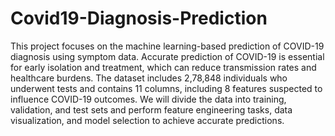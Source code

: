 # Covid19-Diagnosis-Prediction

This project focuses on the machine learning-based prediction of COVID-19 diagnosis using symptom data. Accurate prediction of COVID-19 is essential for early isolation and treatment, which can reduce transmission rates and healthcare burdens. The dataset includes 2,78,848 individuals who underwent tests and contains 11 columns, including 8 features suspected to influence COVID-19 outcomes. We will divide the data into training, validation, and test sets and perform feature engineering tasks, data visualization, and model selection to achieve accurate predictions.
